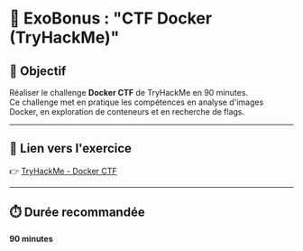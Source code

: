 # 🐳 ExoBonus : "CTF Docker (TryHackMe)"

## 🎯 Objectif

Réaliser le challenge **Docker CTF** de TryHackMe en 90 minutes.  
Ce challenge met en pratique les compétences en analyse d'images Docker, en exploration de conteneurs et en recherche de flags.

---

## 🔗 Lien vers l'exercice

👉 [TryHackMe - Docker CTF](https://tryhackme.com/jr/docker-ctf)

---

## ⏱️ Durée recommandée

**90 minutes**
